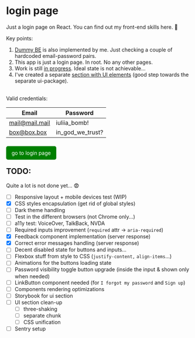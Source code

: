 # login page

Just a login page on React. You can find out my front-end skills here. 🙂

Key points:

1. [Dummy BE](https://github.com/umyar/be-autocomplete/blob/master/src/routes/login.ts) is also implemented by me. Just checking a couple of hardcoded email-password pairs.
2. This app is just a login page. In root. No any other pages.
3. Work is still [in progress](https://github.com/umyar/login/tree/master?tab=readme-ov-file#todo). Ideal state is not achievable...
4. I've created a separate [section with UI elements](https://github.com/umyar/login/tree/master/src/ui) (good step towards the separate ui-package).

<br>
Valid credentials:

| Email          | Password         |
| -------------- | ---------------- |
| mail@mail.mail | iuliia_bomb!     |
| box@box.box    | in_god_we_trust? |

<br>

<a href="https://login-three-drab.vercel.app/" style="padding:10px 15px; background-color:green; color:white; border:none; border-radius:5px; text-decoration:none;">
  go to login page
</a>

## TODO:

Quite a lot is not done yet... 😨

- [ ] Responsive layout + mobile devices test (WIP)
- [x] CSS styles encapsulation (get rid of global styles)
- [ ] Dark theme handling
- [ ] Test in the different browsers (not Chrome only...)
- [ ] a11y test: VoiceOver, TalkBack, NVDA
- [ ] Required inputs improvement (`required` attr -> `aria-required`)
- [x] Feedback component implementation (server response)
- [x] Correct error messages handling (server response)
- [ ] Decent disabled state for buttons and inputs...
- [ ] Flexbox stuff from style to CSS (`justify-content,` `align-items`...)
- [ ] Animations for the buttons loading state
- [ ] Password visibility toggle button upgrade (inside the input & shown only when needed)
- [ ] LinkButton component needed (for `I forgot my password` and `Sign up`)
- [ ] Components rendering optimizations
- [ ] Storybook for ui section
- [ ] UI section clean-up
  - [ ] three-shaking
  - [ ] separate chunk
  - [ ] CSS unification
- [ ] Sentry setup
